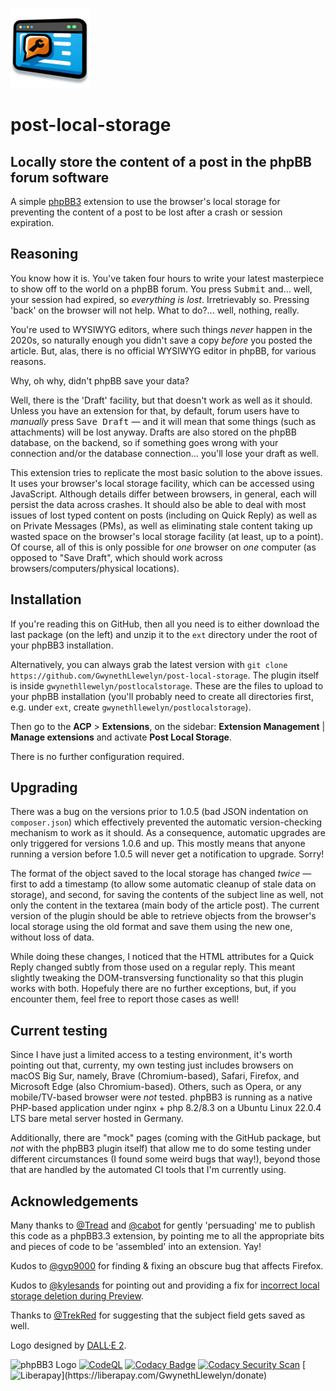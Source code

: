 ![Logo](graphics/post-local-storage-logo-smaller.png)

# post-local-storage

## Locally store the content of a post in the phpBB forum software

A simple [phpBB3](https://www.phpbb.com/) extension to use the browser's local storage for preventing the content of a post to be lost after a crash or session expiration.

## Reasoning

You know how it is. You've taken four hours to write your latest masterpiece to show off to the world on a phpBB forum. You press <kbd>Submit</kbd> and... well, your session had expired, so _everything is lost_. Irretrievably so. Pressing 'back' on the browser will not help. What to do?... well, nothing, really.

You're used to WYSIWYG editors, where such things _never_ happen in the 2020s, so naturally enough you didn't save a copy _before_ you posted the article. But, alas, there is no official WYSIWYG editor in phpBB, for various reasons.

Why, oh why, didn't phpBB save your data?

Well, there is the 'Draft' facility, but that doesn't work as well as it should. Unless you have an extension for that, by default, forum users have to _manually_ press <kbd>Save Draft</kbd> — and it will mean that some things (such as attachments) will be lost anyway. Drafts are also stored on the phpBB database, on the backend, so if something goes wrong with your connection and/or the database connection... you'll lose your draft as well.

This extension tries to replicate the most basic solution to the above issues. It uses your browser's local storage facility, which can be accessed using JavaScript. Although details differ between browsers, in general, each will persist the data across crashes. It should also be able to deal with most issues of lost typed content on posts (including on Quick Reply) as well as on Private Messages (PMs), as well as eliminating stale content taking up wasted space on the browser's local storage facility (at least, up to a point). Of course, all of this is only possible for _one_ browser on _one_ computer (as opposed to "Save Draft", which should work across browsers/computers/physical locations).

## Installation

If you're reading this on GitHub, then all you need is to either download the last package (on the left) and unzip it to the `ext` directory under the root of your phpBB3 installation.

Alternatively, you can always grab the latest version with `git clone https://github.com/GwynethLlewelyn/post-local-storage`. The plugin itself is inside `gwynethllewelyn/postlocalstorage`. These are the files to upload to your phpBB installation (you'll probably need to create all directories first, e.g. under `ext`, create `gwynethllewelyn/postlocalstorage`).

Then go to the **ACP** > **Extensions**, on the sidebar: **Extension Management** | **Manage extensions** and activate **Post Local Storage**.

There is no further configuration required.

## Upgrading

There was a bug on the versions prior to 1.0.5 (bad JSON indentation on `composer.json`) which effectively prevented the automatic version-checking mechanism to work as it should. As a consequence, automatic upgrades are only triggered for versions 1.0.6 and up. This mostly means that anyone running a version before 1.0.5 will never get a notification to upgrade. Sorry!

The format of the object saved to the local storage has changed _twice_ — first to add a timestamp (to allow some automatic cleanup of stale data on storage), and second, for saving the contents of the subject line as well, not only the content in the textarea (main body of the article post). The current version of the plugin should be able to retrieve objects from the browser's local storage using the old format and save them using the new one, without loss of data.

While doing these changes, I noticed that the HTML attributes for a Quick Reply changed subtly from those used on a regular reply. This meant slightly tweaking the DOM-transversing functionality so that this plugin works with both. Hopefuly there are no further exceptions, but, if you encounter them, feel free to report those cases as well!

## Current testing

Since I have just a limited access to a testing environment, it's worth pointing out that, currenty, my own testing just includes browsers on macOS Big Sur, namely, Brave (Chromium-based), Safari, Firefox, and Microsoft Edge (also Chromium-based). Others, such as Opera, or any mobile/TV-based browser were _not_ tested. phpBB3 is running as a native PHP-based application under nginx + php 8.2/8.3 on a Ubuntu Linux 22.0.4 LTS bare metal server hosted in Germany.

Additionally, there are "mock" pages (coming with the GitHub package, but _not_ with the phpBB3 plugin itself) that allow me to do some testing under different circumstances (I found some weird bugs that way!), beyond those that are handled by the automated CI tools that I'm currently using.

## Acknowledgements

Many thanks to
[@Tread](https://www.phpbb.com/community/memberlist.php?mode=viewprofile&u=1973496) and [@cabot](https://www.phpbb.com/community/memberlist.php?mode=viewprofile&u=1337922) for gently 'persuading' me to publish this code as a phpBB3.3 extension, by pointing me to all the appropriate bits and pieces of code to be 'assembled' into an extension. Yay!

Kudos to [@gvp9000](https://www.phpbb.com/community/memberlist.php?mode=viewprofile&u=2227069) for finding & fixing an obscure bug that affects Firefox.

Kudos to [@kylesands](https://www.phpbb.com/community/memberlist.php?mode=viewprofile&u=2218926) for pointing out and providing a fix for [incorrect local storage deletion during Preview](https://www.phpbb.com/customise/db/extension/postlocalstorage/support/topic/246115?p=877342#p877342).

Thanks to [@TrekRed](https://www.phpbb.com/community/memberlist.php?mode=viewprofile&u=19327714) for suggesting that the subject field gets saved as well.

Logo designed by [DALL·E 2](https://openai.com/product/dall-e-2).

![phpBB3 Logo](https://img.shields.io/badge/phpBB-3.3-blue) [![CodeQL](https://github.com/GwynethLlewelyn/post-local-storage/actions/workflows/codeql.yml/badge.svg)](https://github.com/GwynethLlewelyn/post-local-storage/actions/workflows/codeql.yml) [![Codacy Badge](https://app.codacy.com/project/badge/Grade/83a20d04433341baa65c78d29fc3410a)](https://www.codacy.com/gh/GwynethLlewelyn/post-local-storage/dashboard?utm_source=github.com&utm_medium=referral&utm_content=GwynethLlewelyn/post-local-storage&utm_campaign=Badge_Grade) [![Codacy Security Scan](https://github.com/GwynethLlewelyn/post-local-storage/actions/workflows/codacy.yml/badge.svg)](https://github.com/GwynethLlewelyn/post-local-storage/actions/workflows/codacy.yml) [![Liberapay](https://img.shields.io/liberapay/receives/GwynethLlewelyn.svg?logo=liberapay")](https://liberapay.com/GwynethLlewelyn/donate)
